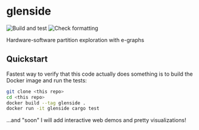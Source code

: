 # glenside

![Build and test](https://github.com/gussmith23/glenside/workflows/Build%20and%20test/badge.svg)
![Check formatting](https://github.com/gussmith23/glenside/workflows/Check%20formatting/badge.svg)

Hardware-software partition exploration with e-graphs

## Quickstart

Fastest way to verify that this code actually does something is to build the Docker image and run the tests:

```sh
git clone <this repo>
cd <this repo>
docker build --tag glenside .
docker run -it glenside cargo test
```

...and "soon" I will add interactive web demos and pretty visualizations!
